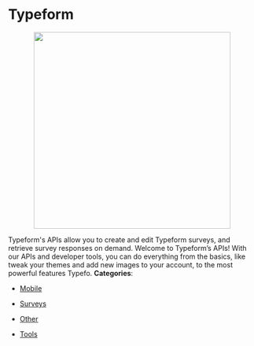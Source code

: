 # Typeform

<p align="center">
    <img width="400" src="https://raw.githubusercontent.com/awesome-apis/awesome-apis/apis/typeform/logo_256x256.png" />
</p>


Typeform's APIs allow you to create and edit Typeform surveys, and retrieve survey responses on demand. Welcome to Typeform’s APIs! With our APIs and developer tools, you can do everything from the basics, like tweak your themes and add new images to your account, to the most powerful features Typefo.
**Categories**:

- [Mobile](https://github/awesome-apis/awesome-apis#mobile)

- [Surveys](https://github/awesome-apis/awesome-apis#surveys)

- [Other](https://github/awesome-apis/awesome-apis#other)

- [Tools](https://github/awesome-apis/awesome-apis#tools)






